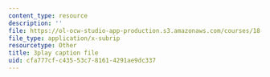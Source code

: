 ```yaml
---
content_type: resource
description: ''
file: https://ol-ocw-studio-app-production.s3.amazonaws.com/courses/18-01sc-single-variable-calculus-fall-2010/cfa777cfc43553c781614291ae9dc337_ShGBRUx2ub8.vtt
file_type: application/x-subrip
resourcetype: Other
title: 3play caption file
uid: cfa777cf-c435-53c7-8161-4291ae9dc337
---
```

